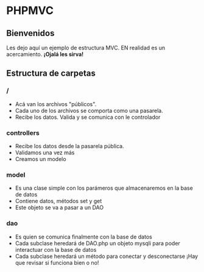 # PHPMVC
## Bienvenidos
Les dejo aquí un ejemplo de estructura MVC. EN realidad es un acercamiento. **¡Ojalá les sirva!**

## Estructura de carpetas
### /
* Acá van los archivos "públicos". 
* Cada uno de los archivos se comporta como una pasarela. 
* Recibe los datos. Valida y se comunica con le controlador

### controllers
* Recibe los datos desde la pasarela pública. 
* Validamos una vez más
* Creamos un modelo

### model
* Es una clase simple con los parámeros que almacenaremos en la base de datos
* Contiene datos, métodos set y get
* Este objeto se va a pasar a un DAO

### dao
* Es quien se comunica finalmente con la base de datos
* Cada subclase heredará de DAO.php un objeto mysqli para poder interactuar con la base de datos
* Cada subclase heredará un método para conectar y desconectarse ¡Hay que revisar si funciona bien o no!